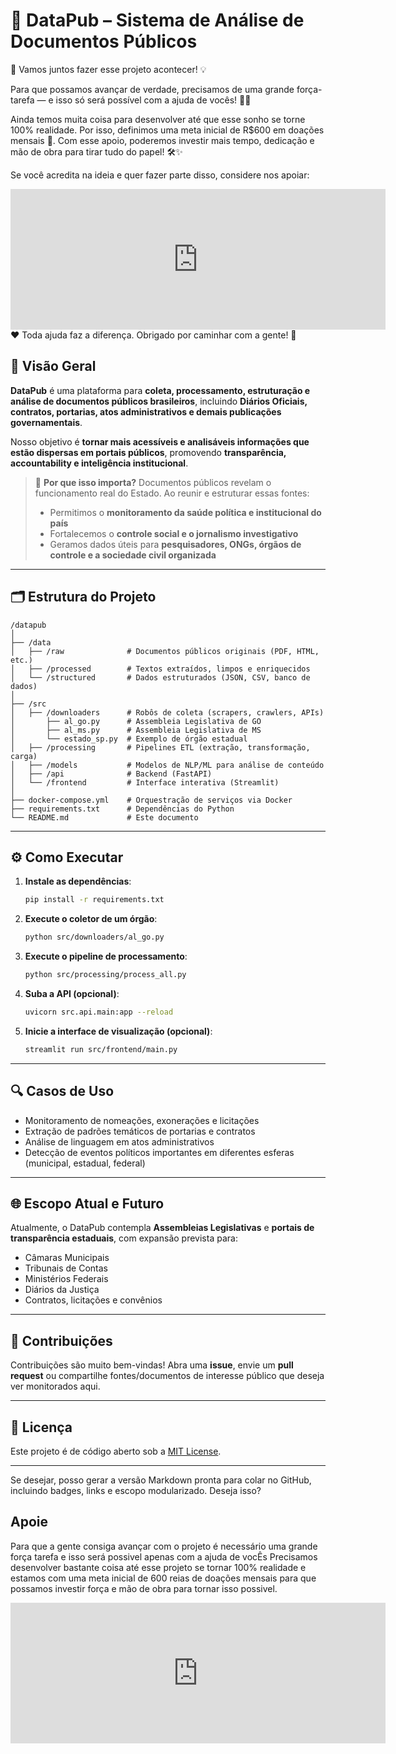 # 📂 **DataPub – Sistema de Análise de Documentos Públicos**

🚀 Vamos juntos fazer esse projeto acontecer! 💡

Para que possamos avançar de verdade, precisamos de uma grande força-tarefa — e isso só será possível com a ajuda de vocês! 💪💙

Ainda temos muita coisa para desenvolver até que esse sonho se torne 100% realidade. Por isso, definimos uma meta inicial de R$600 em doações mensais 🙏. Com esse apoio, poderemos investir mais tempo, dedicação e mão de obra para tirar tudo do papel! 🛠️✨

Se você acredita na ideia e quer fazer parte disso, considere nos apoiar:

<iframe src="https://github.com/sponsors/a21ns1g4ts/card" title="Sponsor a21ns1g4ts" height="225" width="600" style="border: 0;"></iframe>
❤️ Toda ajuda faz a diferença. Obrigado por caminhar com a gente! 🙌

## 📌 Visão Geral

**DataPub** é uma plataforma para **coleta, processamento, estruturação e análise de documentos públicos brasileiros**, incluindo **Diários Oficiais, contratos, portarias, atos administrativos e demais publicações governamentais**.

Nosso objetivo é **tornar mais acessíveis e analisáveis informações que estão dispersas em portais públicos**, promovendo **transparência, accountability e inteligência institucional**.

> 🧭 **Por que isso importa?**
> Documentos públicos revelam o funcionamento real do Estado. Ao reunir e estruturar essas fontes:
>
> * Permitimos o **monitoramento da saúde política e institucional do país**
> * Fortalecemos o **controle social e o jornalismo investigativo**
> * Geramos dados úteis para **pesquisadores, ONGs, órgãos de controle e a sociedade civil organizada**

---

## 🗂️ Estrutura do Projeto

```
/datapub
│
├── /data
│   ├── /raw              # Documentos públicos originais (PDF, HTML, etc.)
│   ├── /processed        # Textos extraídos, limpos e enriquecidos
│   └── /structured       # Dados estruturados (JSON, CSV, banco de dados)
│
├── /src
│   ├── /downloaders      # Robôs de coleta (scrapers, crawlers, APIs)
│       ├── al_go.py      # Assembleia Legislativa de GO
│       ├── al_ms.py      # Assembleia Legislativa de MS
│       └── estado_sp.py  # Exemplo de órgão estadual
│   ├── /processing       # Pipelines ETL (extração, transformação, carga)
│   ├── /models           # Modelos de NLP/ML para análise de conteúdo
│   ├── /api              # Backend (FastAPI)
│   └── /frontend         # Interface interativa (Streamlit)
│
├── docker-compose.yml    # Orquestração de serviços via Docker
├── requirements.txt      # Dependências do Python
└── README.md             # Este documento
```

---

## ⚙️ Como Executar

1. **Instale as dependências**:

   ```bash
   pip install -r requirements.txt
   ```

2. **Execute o coletor de um órgão**:

   ```bash
   python src/downloaders/al_go.py
   ```

3. **Execute o pipeline de processamento**:

   ```bash
   python src/processing/process_all.py
   ```

4. **Suba a API (opcional)**:

   ```bash
   uvicorn src.api.main:app --reload
   ```

5. **Inicie a interface de visualização (opcional)**:

   ```bash
   streamlit run src/frontend/main.py
   ```

---

## 🔍 Casos de Uso

* Monitoramento de nomeações, exonerações e licitações
* Extração de padrões temáticos de portarias e contratos
* Análise de linguagem em atos administrativos
* Detecção de eventos políticos importantes em diferentes esferas (municipal, estadual, federal)

---

## 🌐 Escopo Atual e Futuro

Atualmente, o DataPub contempla **Assembleias Legislativas** e **portais de transparência estaduais**, com expansão prevista para:

* Câmaras Municipais
* Tribunais de Contas
* Ministérios Federais
* Diários da Justiça
* Contratos, licitações e convênios

---

## 🤝 Contribuições

Contribuições são muito bem-vindas!
Abra uma **issue**, envie um **pull request** ou compartilhe fontes/documentos de interesse público que deseja ver monitorados aqui.

---

## 📄 Licença

Este projeto é de código aberto sob a [MIT License](LICENSE).

---

Se desejar, posso gerar a versão Markdown pronta para colar no GitHub, incluindo badges, links e escopo modularizado. Deseja isso?


## Apoie

Para que a gente consiga avançar com o projeto é necessário uma grande força tarefa e isso será possivel apenas com a ajuda de vocÊs
Precisamos desenvolver bastante coisa até esse projeto se tornar 100% realidade e estamos com uma meta inicial de 600 reias de doações mensais para que possamos investir força e mão de obra para tornar isso possivel.

<iframe src="https://github.com/sponsors/a21ns1g4ts/card" title="Sponsor a21ns1g4ts" height="225" width="600" style="border: 0;"></iframe>